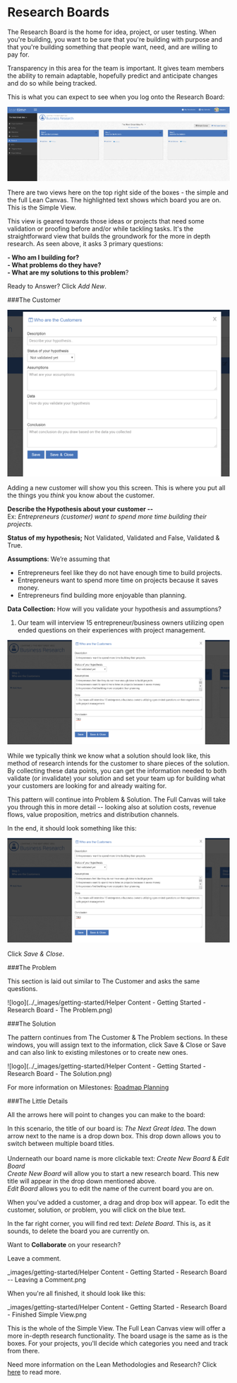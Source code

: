# Research Boards

The Research Board is the home for idea, project, or user testing.  When you're building, you want to be sure that you're building with purpose and that you're building something that people want, need, and are willing to pay for.  

Transparency in this area for the team is important.  It gives team members the ability to remain adaptable, hopefully predict and anticipate changes and do so while being tracked.

This is what you can expect to see when you log onto the Research Board:

![logo](../_images/getting-started/image23.png)

There are two views here on the top right side of the boxes - the simple and the full Lean Canvas.  The highlighted text shows which board you are on.  This is the Simple View.  

This view is geared towards those ideas or projects that need some validation or proofing before and/or while tackling tasks.  It's the straightforward view that builds the groundwork for the more in depth research.  As seen above, it asks 3 primary questions:

**- Who am I building for?** <br>
**- What problems do they have?** <br> 
**- What are my solutions to this problem**?

Ready to Answer?  Click *Add New*.

###The Customer

![logo](../_images/getting-started/image7.png)

Adding a new customer will show you this screen.  This is where you put all the things you *think* you know about the customer.  

**Describe the Hypothesis about your customer --**<br>
Ex:  *Entrepreneurs (customer) want to spend more time building their projects.*

**Status of my hypothesis;** Not Validated, Validated and False, Validated & True.

**Assumptions**:  We’re assuming that
- Entrepreneurs feel like they do not have enough time to build projects.
- Entrepreneurs want to spend more time on projects because it saves money.
- Entrepreneurs find building more enjoyable than planning.

**Data Collection:**  How will you validate your hypothesis and assumptions?
1. Our team will interview 15 entrepreneur/business owners utilizing open ended questions on their experiences with project management. 

![logo](../_images/getting-started/image4.png)


While we typically think we know what a solution should look like, this method of research intends for the customer to share pieces of the solution.  By collecting these data points, you can get the information needed to both validate (or invalidate) your solution and set your team up for building what your customers are looking for and already waiting for.  

This pattern will continue into Problem & Solution.  The Full Canvas will take you through this in more detail -- looking also at solution costs, revenue flows, value proposition, metrics and distribution channels.

In the end, it should look something like this:

![logo](../_images/getting-started/image4.png)

Click *Save & Close*.

###The Problem

This section is laid out similar to The Customer and asks the same questions.

![logo](../_images/getting-started/Helper Content - Getting Started - Research Board - The Problem.png)

###The Solution

The pattern continues from The Customer & The Problem sections.  In these windows, you will assign text to the information, click Save & Close or Save and can also link to existing milestones or to create new ones.  

![logo](../_images/getting-started/Helper Content - Getting Started - Research Board - The Solution.png)

For more information on Milestones: [Roadmap Planning](using-leantime/roadmap-planning.md)

###The Little Details

All the arrows here will point to changes you can make to the board:

In this scenario, the title of our board is: *The Next Great Idea*.  The down arrow next to the name is a drop down box.  This drop down allows you to switch between multiple board titles.<br><br> 
Underneath our board name is more clickable text: *Create New Board* & *Edit Board* <br>
*Create New Board* will allow you to start a new research board.  This new title will appear in the drop down mentioned above.  
*Edit Board* allows you to edit the name of the current board you are on.

When you've added a customer, a drag and drop box will appear.  To edit the customer, solution, or problem, you will click on the blue text.  



In the far right corner, you will find red text: *Delete Board*.  This is, as it sounds, to delete the board you are currently on.

Want to **Collaborate** on your research?

Leave a comment.

_images/getting-started/Helper Content - Getting Started - Research Board -- Leaving a Comment.png

When you're all finished, it should look like this:

_images/getting-started/Helper Content - Getting Started - Research Board - Finished Simple View.png

This is the whole of the Simple View.  The Full Lean Canvas view will offer a more in-depth research functionality.  The board usage is the same as is the boxes.  For your projects, you'll decide which categories you need and track from there.

Need more information on the Lean Methodologies and Research? Click [here](knowledge-base/whatislean.md) to read more.  
